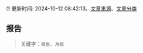:alarm_clock: 更新时间: 2024-10-12 08:42:13。[文章来源](/README.md)、[文章分类](/TAGS.md)

## 报告


> 关键字：`报告`、`月报`



